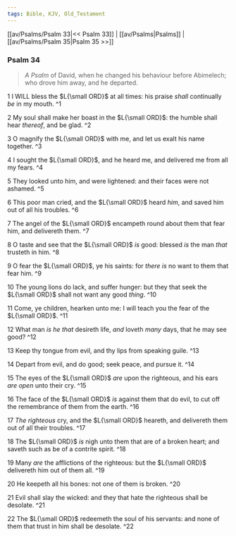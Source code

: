 ```yaml
---
tags: Bible, KJV, Old_Testament
---
```


[[av/Psalms/Psalm 33|<< Psalm 33]] | [[av/Psalms|Psalms]] | [[av/Psalms/Psalm 35|Psalm 35 >>]]

### Psalm 34

> _A_ _Psalm_ of David, when he changed his behaviour before Abimelech; who drove him away, and he departed.

1 I WILL bless the $L{\small ORD}$ at all times: his praise _shall_ continually _be_ in my mouth. ^1

2 My soul shall make her boast in the $L{\small ORD}$: the humble shall hear _thereof_, and be glad. ^2

3 O magnify the $L{\small ORD}$ with me, and let us exalt his name together. ^3

4 I sought the $L{\small ORD}$, and he heard me, and delivered me from all my fears. ^4

5 They looked unto him, and were lightened: and their faces were not ashamed. ^5

6 This poor man cried, and the $L{\small ORD}$ heard _him_, and saved him out of all his troubles. ^6

7 The angel of the $L{\small ORD}$ encampeth round about them that fear him, and delivereth them. ^7

8 O taste and see that the $L{\small ORD}$ _is_ good: blessed _is_ the man _that_ trusteth in him. ^8

9 O fear the $L{\small ORD}$, ye his saints: for _there_ _is_ no want to them that fear him. ^9

10 The young lions do lack, and suffer hunger: but they that seek the $L{\small ORD}$ shall not want any good _thing_. ^10

11 Come, ye children, hearken unto me: I will teach you the fear of the $L{\small ORD}$. ^11

12 What man _is_ _he_ _that_ desireth life, _and_ loveth _many_ days, that he may see good? ^12

13 Keep thy tongue from evil, and thy lips from speaking guile. ^13

14 Depart from evil, and do good; seek peace, and pursue it. ^14

15 The eyes of the $L{\small ORD}$ _are_ upon the righteous, and his ears _are_ _open_ unto their cry. ^15

16 The face of the $L{\small ORD}$ _is_ against them that do evil, to cut off the remembrance of them from the earth. ^16

17 _The_ _righteous_ cry, and the $L{\small ORD}$ heareth, and delivereth them out of all their troubles. ^17

18 The $L{\small ORD}$ _is_ nigh unto them that are of a broken heart; and saveth such as be of a contrite spirit. ^18

19 Many _are_ the afflictions of the righteous: but the $L{\small ORD}$ delivereth him out of them all. ^19

20 He keepeth all his bones: not one of them is broken. ^20

21 Evil shall slay the wicked: and they that hate the righteous shall be desolate. ^21

22 The $L{\small ORD}$ redeemeth the soul of his servants: and none of them that trust in him shall be desolate. ^22
